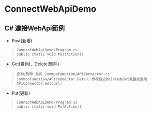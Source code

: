 # ConnectWebApiDemo

## C# 連接WebApi範例
* Post(新增)
>     ConnectWebApiDemo/Program.cs
>     public static void PostAction()

* Get(查詢)、Delete(刪除)
>     查詢/刪除 共用 CommonFunction/APIConnector.cs
>     CommonFunction/APIConnector.Get()，修改程式Delete為Get就變成查詢
>     APIConnector.Get(url)

* Put(更新)
>     ConnectWebApiDemo/Program.cs
>     public static void PutAction()
